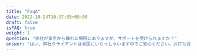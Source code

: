 ```yaml
---
title: "FaqA"
date: 2022-10-24T16:37:05+09:00
draft: false
isFAQ: true
weight: 1
question: "会社が東京から離れた場所にありますが、サポートを受けられますか？"
answer: "はい、弊社クライアントは全国にいらっしゃいますのでご安心ください。お打ち合わせはweb会議で行いますので、東京以外の会社様の案件でも対応可能です。"
---
```


